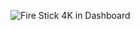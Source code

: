 ![Fire Stick 4K in Dashboard](https://github.com/PRProd/HA-Firemote/blob/main/Example%20Images/dashboard.jpg)